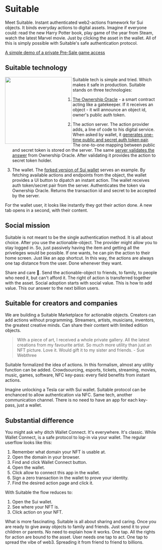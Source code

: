 # Suitable


Meet Suitable. Instant authenticated web2-actions framework for Sui objects. It binds everyday actions to digital assets.
Imagine if everyone could: read the new Harry Potter book, play game of the year from Steam, watch the latest Marvel movie. Just by clicking the asset in the wallet. All of this is simply possible with Suitable's safe authentication protocol.

[A simple demo of a private Pre-Sale game access](https://www.youtube.com/watch?v=agwS91HOJmk)

## Suitable technology

<a href = "https://www.youtube.com/watch?v=agwS91HOJmk"><img align="left" src="https://user-images.githubusercontent.com/86002990/203318407-49731a99-a6e8-4782-9fb6-51fa00ae6ab8.png" width="220px"></a>

Suitable tech is simple and tried. Which makes it safe in production. Suitable stands on three technologies:

1. [The Ownership Oracle](https://github.com/arty-arty/Suitable/blob/69219fcc0347743a270a30cea2928c7b770e3bba/contract/sources/action_nft.move#L83) - a smart contract acting like a gatekeeper.
If it receives an object - it will announce an object id, owner's public auth token.

2. The action server. The action provider adds, a line of code to his digital service. When asked by wallet, it [generates one-time public and secret auth token pair](https://github.com/arty-arty/Suitable/blob/69219fcc0347743a270a30cea2928c7b770e3bba/api/actionHandle.js#L42). The one-to-one mapping between public and secret token is stored on the server. The same [server validates the answer](https://github.com/arty-arty/Suitable/blob/69219fcc0347743a270a30cea2928c7b770e3bba/api/actionHandle.js#L68) from Ownership Oracle. After validating it provides the action to secret token holder.

3. The wallet. The [forked version of Sui wallet](https://github.com/arty-arty/Suitable/blob/85dbfc32ac1ad95d995a6a775d0f43174d1eb494/wallet/src/ui/app/redux/slices/sui-objects/index.ts#L110) serves an example. By fetching available actions and endpoints from the object, the wallet provides a UI button to dipatch an instant action. The wallet receives auth token/secret pair from the server. Authenticates the token via Ownership Oracle. Returns the transaction id and secret to be accepted by the server.

For the wallet user, it looks like instantly they got their action done. A new tab opens in a second, with their content.
<br clear="left"/>

## Social mission

Suitable is not meant to be the single authentication method. It is all about choice. After you use the actionable-object. The provider might allow you to stay logged in. So, just passively having the item and getting all the priveleges would be possible. If one wants, he can pin the action to their home screen. Just like an app shortcut.
In this way, the actions are always one tap distance from the user. Done whenever they want.

Share and care 💞. Send the actionable-object to friends, to family, to people who need it, but can't afford it. The right of action is transferred together with the asset. Social adoption starts with social value. This is how to add value. This our answer to the next billion users.

## Suitable for creators and companies

We are building a Suitable Marketplace for actionable objects. Creators can add actions without programming.
Streamers, artists, musicians, inventors, the greatest creative minds. Can share their content with limited edition objects.

> With a piece of art, I received a whole private gallery. All the latest creations from my favourite artist. So much more utility than just an NFT picture. Love it. Would gift it to my sister and friends. - Sue Webthree

Suitable formalized the idea of actions. In this formalism, almost any utility function can be added. Crowdsourcing, esports, tickets, streaming, movies, music, games, software, NFC key-pass: every field benefits from instant actions.

Imagine unlocking a Tesla car with Sui wallet. Suitable protocol can be enchanced to allow authentication via NFC. Same tech, another communication channel.
There is no need to have an app for each key-pass, just a wallet.

## Substantial difference

You might ask why ditch Wallet Connect. It's everywhere. It's classic.
While Wallet Connect, is a safe protocol to log-in via your wallet. The regular userflow looks like this:

1. Remember what domain your NFT is usable at. 
2. Open the domain in your browser.
3. Find and click Wallet Connect button.
4. Open the wallet.
5. Click allow to connect this app in the wallet.
6. Sign a zero transaction in the wallet to prove your identity.
7. Find the desired action page and click it.

With Suitable the flow reduces to:

1. Open the Sui wallet.
2. See where your NFT is.
3. Click action on your NFT.

What is more fascinating. Suitable is all about sharing and caring. 
Once you are ready to give away objects to family and friends. Just send it to your children or parents. No need to explain how it works. One tap. All the rights for action are bound to the asset. User needs one tap to act. One tap to spread the vibe of web3. Spreading it from friend to friend to billions.















<!-- You bought a ticket to a  gaming tournament. Just click it to watch the stream. This easy. After the event is over, the same ticket 
leads to a private QA.

Crowdsourcing made better. For the early, -->

<!-- 
## Some examples


Buying 

 -->


<!-- If you don't believe and
It almost looks like magic -->
<!-- ## The implications
Subscriptions to VPN, streaming services, -->

<!-- Share and care by sending to your family. The action is transferred together with the  -->
<!-- 

The action is a vague term. Suitable framework can, 






which will announce in public that 



and any message note you provide.

Read a book, play  . Alomost any utility function can be
The right is transfe

With a safe protocol, and convenient user experience. This our contribution to the mission of attracting next billion users to Sui. 

Read more to understand tech details.
must attach solid value to objects.  -->

<!-- It turns the tables by  -->

<!-- Two concepts guarantee safety and rich usability:

The safety 

Which we call ownership

click and NFT in the wallet

Right now, most NFTs have no real-world value. Utility NFTs seem to be a tone better

Just picture. The only reason for some to buy it - selling it for more.


 subscription you buy it with SUI. And instantly receive. 
Suitable changes the idustry 
Suitable saves the day by -->
